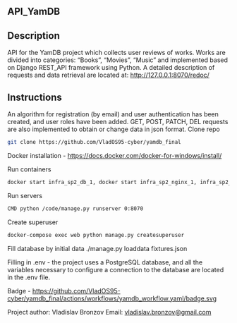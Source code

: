 ## API_YamDB

## Description
API for the YamDB project which collects user reviews of works. Works are divided into categories: “Books”, “Movies”, “Music” and implemented based on Django REST_API framework using Python.
A detailed description of requests and data retrieval are located at: http://127.0.0.1:8070/redoc/

## Instructions
An algorithm for registration (by email) and user authentication has been created, and user roles have been added. GET, POST, PATCH, DEL requests are also implemented to obtain or change data in json format.
Clone repo 
```bash
git clone https://github.com/VladOS95-cyber/yamdb_final
```

Docker installation - https://docs.docker.com/docker-for-windows/install/


Run containers
```bash
docker start infra_sp2_db_1, docker start infra_sp2_nginx_1, infra_sp2_web_1
```
Run servers
```bash
CMD python /code/manage.py runserver 0:8070
```
Create superuser
```bash
docker-compose exec web python manage.py createsuperuser
```
Fill database by initial data ./manage.py loaddata fixtures.json

Filling in .env - the project uses a PostgreSQL database, and all the variables necessary to configure a connection to the database are located in the .env file.

Badge - https://github.com/VladOS95-cyber/yamdb_final/actions/workflows/yamdb_workflow.yaml/badge.svg

Project author: Vladislav Bronzov
Email: vladislav.bronzov@gmail.com

